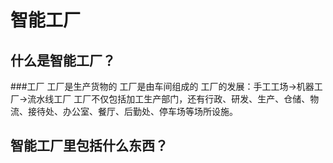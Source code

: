 # 智能工厂

## 什么是智能工厂？

###工厂
工厂是生产货物的
工厂是由车间组成的
工厂的发展：手工工场→机器工厂→流水线工厂
工厂不仅包括加工生产部门，还有行政、研发、生产、仓储、物流、接待处、办公室、餐厅、后勤处、停车场等场所设施。

## 智能工厂里包括什么东西？